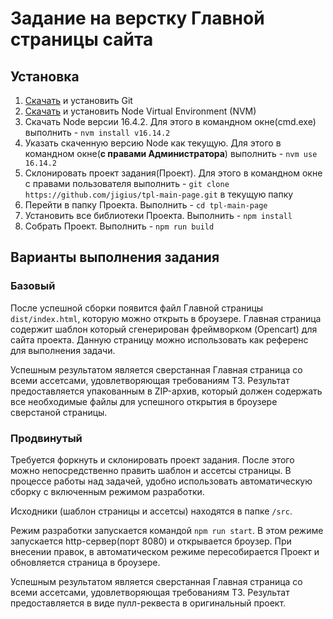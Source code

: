 # Задание на верстку Главной страницы сайта

## Установка 
1. [Скачать](https://git-scm.com/download/win) и установить Git
2. [Скачать](https://github.com/coreybutler/nvm-windows/releases/download/1.1.9/nvm-setup.exe) и установить Node Virtual Environment (NVM)
3. Скачать Node версии 16.4.2. Для этого в командном окне(cmd.exe) выполнить - `nvm install v16.14.2`
4. Указать скаченную версию Node как текущую. Для этого в командном окне(__с правами Администратора__) выполнить - `nvm use 16.14.2`
5. Склонировать проект задания(Проект). Для этого в командном окне с правами пользователя выполнить - `git clone https://github.com/jigius/tpl-main-page.git` в текущую папку
6. Перейти в папку Проекта. Выполнить - `cd tpl-main-page`
7. Установить все библиотеки Проекта. Выполнить - `npm install`
8. Собрать Проект. Выполнить - `npm run build`

## Варианты выполнения задания

### Базовый 
После успешной сборки появится файл Главной страницы `dist/index.html`, которую можно открыть в броузере. Главная 
страница содержит шаблон который сгенерирован фреймворком (Opencart) для сайта проекта. Данную страницу можно 
использовать как референс для выполнения задачи. 

Успешным результатом является сверстанная Главная страница со всеми ассетсами, удовлетворяющая требованиям ТЗ.
Результат предоставляется упакованным в ZIP-архив, который должен содержать все необходимые файлы для успешного 
открытия в броузере сверстаной страницы.   

### Продвинутый
Требуется форкнуть и склонировать проект задания. После этого можно непосредственно править шаблон и ассетсы страницы.
В процессе работы над задачей, удобно использовать автоматическую сборку с включенным режимом разработки.

Исходники (шаблон страницы и ассетсы) находятся в папке `/src`.

Режим разработки запускается командой `npm run start`. В этом режиме запускается http-сервер(порт 8080) и открывается
броузер. При внесении правок, в автоматическом режиме пересобирается Проект и обновляется страница в
броузере.

Успешным результатом является сверстанная Главная страница со всеми ассетсами, удовлетворяющая требованиям ТЗ.
Результат предоставляется в виде пулл-реквеста в оригинальный проект. 
